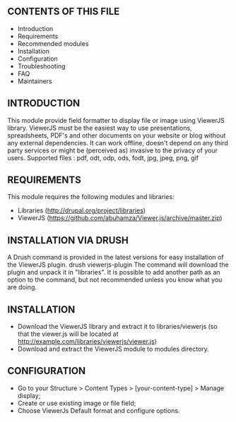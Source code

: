 CONTENTS OF THIS FILE
---------------------

 * Introduction
 * Requirements
 * Recommended modules
 * Installation
 * Configuration
 * Troubleshooting
 * FAQ
 * Maintainers

INTRODUCTION
------------
This module provide field formatter to display file or image using ViewerJS library.
ViewerJS must be the easiest way to use presentations, spreadsheets, PDF's and other documents on your website or blog without any external dependencies.
It can work offline, doesn't depend on any third party services or might be (perceived as) invasive to the privacy of your users.
Supported files : pdf, odt, odp, ods, fodt, jpg, jpeg, png, gif

REQUIREMENTS
------------
This module requires the following modules and libraries:
 - Libraries (http://drupal.org/project/libraries)
 - ViewerJS (https://github.com/abuhamza/Viewer.js/archive/master.zip)

INSTALLATION VIA DRUSH
------------
A Drush command is provided in the latest versions for easy installation of the ViewerJS plugin.
    drush viewerjs-plugin
The command will download the plugin and unpack it in "libraries".
It is possible to add another path as an option to the command, but not recommended unless you know what you are doing.

INSTALLATION
------------
 * Download the ViewerJS library and extract it to libraries/viewerjs
   (so that the viewer.js will be located at
   http://example.com/libraries/viewerjs/viewer.js)
 * Download and extract the ViewerJS module to modules directory.

CONFIGURATION
-------------
 * Go to your Structure > Content Types > [your-content-type] > Manage display;
 * Create or use existing image or file field;
 * Choose ViewerJs Default format and configure options.

